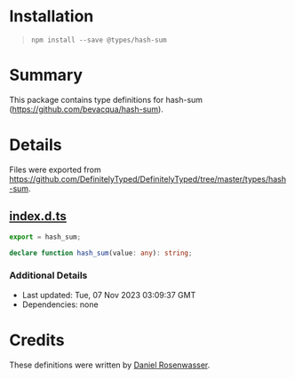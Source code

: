 # Installation
> `npm install --save @types/hash-sum`

# Summary
This package contains type definitions for hash-sum (https://github.com/bevacqua/hash-sum).

# Details
Files were exported from https://github.com/DefinitelyTyped/DefinitelyTyped/tree/master/types/hash-sum.
## [index.d.ts](https://github.com/DefinitelyTyped/DefinitelyTyped/tree/master/types/hash-sum/index.d.ts)
````ts
export = hash_sum;

declare function hash_sum(value: any): string;

````

### Additional Details
 * Last updated: Tue, 07 Nov 2023 03:09:37 GMT
 * Dependencies: none

# Credits
These definitions were written by [Daniel Rosenwasser](https://github.com/DanielRosenwasser).
